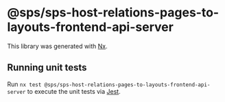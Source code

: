 # @sps/sps-host-relations-pages-to-layouts-frontend-api-server

This library was generated with [Nx](https://nx.dev).

## Running unit tests

Run `nx test @sps/sps-host-relations-pages-to-layouts-frontend-api-server` to execute the unit tests via [Jest](https://jestjs.io).
